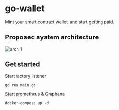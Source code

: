 # go-wallet
Mint your smart contract wallet, and start getting paid. 

## Proposed system architecture
![arch_1](https://user-images.githubusercontent.com/37840702/196417432-87f66807-adba-4467-804c-a94b25784dbb.png)

## Get started 

Start factory listener

```go run main.go```


Start prometheus & Graphana

```docker-compose up -d```
